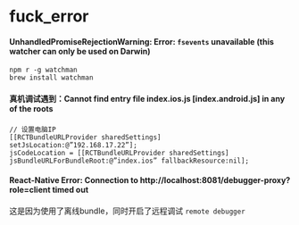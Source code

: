 # fuck_error

<!--
create time: 2018-11-15 13:41:30
Author: 黄东鸿
-->

#### UnhandledPromiseRejectionWarning: Error: `fsevents` unavailable (this watcher can only be used on Darwin)

	npm r -g watchman
	brew install watchman

#### 真机调试遇到：Cannot find entry file index.ios.js [index.android.js] in any of the roots 

```
// 设置电脑IP
[[RCTBundleURLProvider sharedSettings] setJsLocation:@”192.168.17.22”];
jsCodeLocation = [[RCTBundleURLProvider sharedSettings] jsBundleURLForBundleRoot:@”index.ios” fallbackResource:nil];
```

#### React-Native Error: Connection to http://localhost:8081/debugger-proxy?role=client timed out

这是因为使用了离线bundle，同时开启了远程调试 `remote debugger`